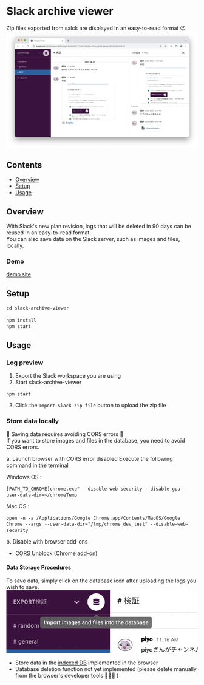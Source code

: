 # Slack archive viewer
Zip files exported from salck are displayed in an easy-to-read format 😉
![preview](doc/preview.png)

## Contents
* [Overview](#overview)
* [Setup](#installation)
* [Usage](#usage)

## Overview

With Slack's new plan revision, logs that will be deleted in 90 days can be reused in an easy-to-read format.  
You can also save data on the Slack server, such as images and files, locally.

### Demo
[demo site](https://slack-viewer-fe9fe.web.app/)

## Setup
```
cd slack-archive-viewer

npm install
npm start
```

## Usage

### Log preview
1. Export the Slack workspace you are using
2. Start slack-archive-viewer
```
npm start
```
3. Click the `Import Slack zip file` button to upload the zip file

### Store data locally
🚨 Saving data requires avoiding CORS errors 🚨  
If you want to store images and files in the database, you need to avoid CORS errors.

a. Launch browser with CORS error disabled
Execute the following command in the terminal

Windows OS : 
```
[PATH_TO_CHROME]chrome.exe" --disable-web-security --disable-gpu --user-data-dir=~/chromeTemp
```
Mac OS : 
```
open -n -a /Applications/Google Chrome.app/Contents/MacOS/Google Chrome --args --user-data-dir="/tmp/chrome_dev_test" --disable-web-security
```

b. Disable with browser add-ons
* [CORS Unblock](https://chrome.google.com/webstore/detail/cors-unblock/lfhmikememgdcahcdlaciloancbhjino?hl=en) (Chrome add-on)

#### Data Storage Procedures
To save data, simply click on the database icon after uploading the logs you wish to save. 
![import image](doc/import.png)

* Store data in the [indexed DB](https://developer.mozilla.org/en-US/docs/Web/API/IndexedDB_API) implemented in the browser
* Database deletion function not yet implemented (please delete manually from the browser's developer tools 🙇🏻‍♂️ )